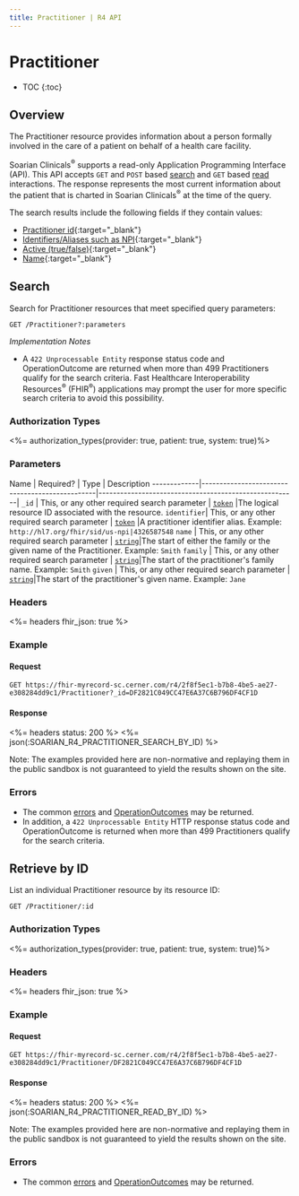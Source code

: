 ```yaml
---
title: Practitioner | R4 API
---
```


# Practitioner

* TOC
{:toc}

## Overview

The Practitioner resource provides information about a person formally involved in the care of a patient on behalf of a health care facility. 

Soarian Clinicals<sup>®</sup> supports a read-only Application Programming Interface (API). This API accepts `GET` and `POST` based [search] and `GET` based [read] interactions. The response represents the most current information about the patient that is charted in Soarian Clinicals<sup>®</sup> at the time of the query. 

The search results include the following fields if they contain values:

*	[Practitioner id](https://hl7.org/fhir/r4/resource-definitions.html#Resource.id){:target="_blank"}
*	[Identifiers/Aliases such as NPI](https://hl7.org/fhir/r4/practitioner-definitions.html#Practitioner.identifier){:target="_blank"}
*	[Active (true/false)](https://hl7.org/fhir/r4/practitioner-definitions.html#Practitioner.active){:target="_blank"}
*	[Name](https://hl7.org/fhir/r4/practitioner-definitions.html#Practitioner.name){:target="_blank"}

## Search

Search for Practitioner resources that meet specified query parameters:

	GET /Practitioner?:parameters

_Implementation Notes_

*	A `422 Unprocessable Entity` response status code and OperationOutcome are returned when more than 499 Practitioners qualify for the search criteria. Fast Healthcare Interoperability Resources<sup>®</sup> (FHIR<sup>®</sup>) applications may prompt the user for more specific search criteria to avoid this possibility.

### Authorization Types

<%= authorization_types(provider: true, patient: true, system: true)%>

### Parameters

 Name        | Required?                                      | Type       										      | Description
-------------|------------------------------------------------|-------------------------------------------------------|
 `_id`       | This, or any other required search parameter   | [`token`] |The logical resource ID associated with the resource.
 `identifier`| This, or any other required search parameter   | [`token`] |A practitioner identifier alias. Example: `http://hl7.org/fhir/sid/us-npi|4326587548`
 `name`		 | This, or any other required search parameter   | [`string`]|The start of either the family or the given name of the Practitioner. Example: `Smith` 
 `family`    | This, or any other required search parameter   | [`string`]|The start of the practitioner's family name. Example: `Smith`
 `given`     | This, or any other required search parameter   | [`string`]|The start of the practitioner's given name. Example: `Jane`

### Headers

<%= headers fhir_json: true %>

### Example

#### Request

	GET https://fhir-myrecord-sc.cerner.com/r4/2f8f5ec1-b7b8-4be5-ae27-e308284dd9c1/Practitioner?_id=DF2821C049CC47E6A37C6B796DF4CF1D
	
#### Response

<%= headers status: 200 %>
<%= json(:SOARIAN_R4_PRACTITIONER_SEARCH_BY_ID) %>

Note: The examples provided here are non-normative and replaying them in the public sandbox is not guaranteed to yield the results shown on the site.

### Errors

*	The common [errors](#errors) and [OperationOutcomes] may be returned. 
*	In addition, a `422 Unprocessable Entity`  HTTP response status code and OperationOutcome is returned when more than 499 Practitioners qualify for the search criteria.

## Retrieve by ID

List an individual Practitioner resource by its resource ID:

	GET /Practitioner/:id

### Authorization Types

<%= authorization_types(provider: true, patient: true, system: true)%>

### Headers

<%= headers fhir_json: true %>

### Example

#### Request

    GET https://fhir-myrecord-sc.cerner.com/r4/2f8f5ec1-b7b8-4be5-ae27-e308284dd9c1/Practitioner/DF2821C049CC47E6A37C6B796DF4CF1D

#### Response

<%= headers status: 200 %>
<%= json(:SOARIAN_R4_PRACTITIONER_READ_BY_ID) %>

Note: The examples provided here are non-normative and replaying them in the public sandbox is not guaranteed to yield the results shown on the site.

### Errors

*  The common [errors] and [OperationOutcomes] may be returned.

[search]: https://www.hl7.org/fhir/http.html#search
[read]: https://www.hl7.org/fhir/http.html#read
[`token`]: https://hl7.org/fhir/R4/search.html#token
[`string`]: https://hl7.org/fhir/R4/search.html#string
[OperationOutcomes]: https://www.hl7.org/fhir/r4/operationoutcome.html
[errors]: ../../#client-errors

